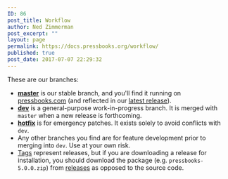 ```yaml
---
ID: 86
post_title: Workflow
author: Ned Zimmerman
post_excerpt: ""
layout: page
permalink: https://docs.pressbooks.org/workflow/
published: true
post_date: 2017-07-07 22:29:32
---
```

These are our branches:

*   **[master][1]** is our stable branch, and you'll find it running on [pressbooks.com][2] (and reflected in our [latest release][3]).
*   **[dev][4]** is a general-purpose work-in-progress branch. It is merged with `master` when a new release is forthcoming.
*   **[hotfix][5]** is for emergency patches. It exists solely to avoid conflicts with `dev`.
*   Any other branches you find are for feature development prior to merging into `dev`. Use at your own risk.
*   [Tags][6] represent releases, but if you are downloading a release for installation, you should download the package (e.g. `pressbooks-5.0.0.zip`) from [releases][7] as opposed to the source code.

 [1]: https://github.com/pressbooks/pressbooks/tree/master
 [2]: https://pressbooks.com
 [3]: https://github.com/pressbooks/pressbooks/releases/latest/
 [4]: https://github.com/pressbooks/pressbooks/tree/dev
 [5]: https://github.com/pressbooks/pressbooks/tree/hotfix
 [6]: https://github.com/pressbooks/pressbooks/tags
 [7]: https://github.com/pressbooks/pressbooks/releases/